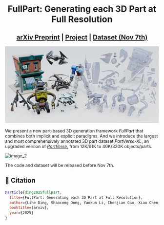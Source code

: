 <div align="center">

# FullPart: Generating each 3D Part at Full Resolution
## [arXiv Preprint](https://arxiv.org) | [Project](https://fullpart.github.io) | [Dataset (Nov 7th)](https://huggingface.co/datasets/dscdyc/partverse/tree/main) 

</div>

![image_1](assets/teaser.png)

We present a new part-based 3D generation framework *FullPart* that combines both implicit and explicit paradigms. And we introduce the largest and most comprehensively annotated 3D part dataset *PartVerse-XL*, an upgraded version of [*PartVerse*](https://copart3d.github.io/), from 12K/91K to 40K/320K objects/parts. 

![image_2](assets/data_teaser.png)

The code and dataset will be released before Nov 7th.


## 📖 Citation
```bibtex
@article{ding2025fullpart,
  title={FullPart: Generating each 3D Part at Full Resolution},
  author={Lihe Ding, Shaocong Dong, Yaokun Li, Chenjian Gao, Xiao Chen, Rui Han, Yihao Kuang, Hong Zhang, Bo Huang, Zhanpeng Huang, Zibin Wang, Dan Xu, Tianfan Xue},
  booktitle={arxiv},
  year={2025}
}
```
